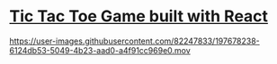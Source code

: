 # [Tic Tac Toe Game built with React](https://frontendella.github.io/Tic-Tac-Toe-Game/)    
  

https://user-images.githubusercontent.com/82247833/197678238-6124db53-5049-4b23-aad0-a4f91cc969e0.mov


    
    
   
